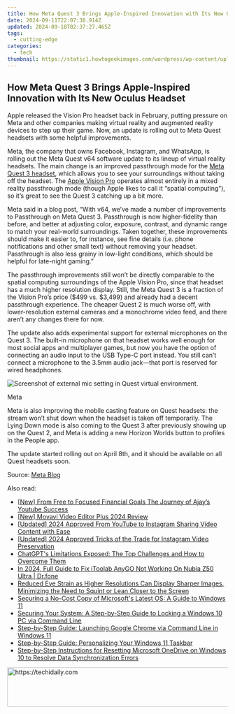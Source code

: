 ```yaml
---
title: How Meta Quest 3 Brings Apple-Inspired Innovation with Its New Oculus Headset
date: 2024-09-11T22:07:38.914Z
updated: 2024-09-18T02:37:27.465Z
tags:
  - cutting-edge
categories:
  - tech
thumbnail: https://static1.howtogeekimages.com/wordpress/wp-content/uploads/wm/2023/10/hand-holding-the-quest-3-1.JPG
---
```


## How Meta Quest 3 Brings Apple-Inspired Innovation with Its New Oculus Headset

Apple released the Vision Pro headset back in February, putting pressure on Meta and other companies making virtual reality and augmented reality devices to step up their game. Now, an update is rolling out to Meta Quest headsets with some helpful improvements.

 Meta, the company that owns Facebook, Instagram, and WhatsApp, is rolling out the Meta Quest v64 software update to its lineup of virtual reality headsets. The main change is an improved passthrough mode for the [Meta Quest 3 headset](https://article-helps.techidaily.com/new-securing-the-title-top-5-hmds-for-drone-pilots-for-2024/), which allows you to see your surroundings without taking off the headset. The [Apple Vision Pro](https://tiktok-videos.techidaily.com/formulating-a-heartfelt-tiktok-epilogue-for-2024/) operates almost entirely in a mixed reality passthrough mode (though Apple likes to call it “spatial computing”), so it’s great to see the Quest 3 catching up a bit more.

 Meta said in a blog post, “With v64, we’ve made a number of improvements to Passthrough on Meta Quest 3\. Passthrough is now higher-fidelity than before, and better at adjusting color, exposure, contrast, and dynamic range to match your real-world surroundings. Taken together, these improvements should make it easier to, for instance, see fine details (i.e. phone notifications and other small text) without removing your headset. Passthrough is also less grainy in low-light conditions, which should be helpful for late-night gaming.”

 The passthrough improvements still won’t be directly comparable to the spatial computing surroundings of the Apple Vision Pro, since that headset has a much higher resolution display. Still, the Meta Quest 3 is a fraction of the Vision Pro’s price ($499 vs. $3,499) and already had a decent passthrough experience. The cheaper Quest 2 is much worse off, with lower-resolution external cameras and a monochrome video feed, and there aren’t any changes there for now.

 The update also adds experimental support for external microphones on the Quest 3\. The built-in microphone on that headset works well enough for most social apps and multiplayer games, but now you have the option of connecting an audio input to the USB Type-C port instead. You still can’t connect a microphone to the 3.5mm audio jack—that port is reserved for wired headphones.

![Screenshot of external mic setting in Quest virtual environment.](https://static1.howtogeekimages.com/wordpress/wp-content/uploads/2024/04/423715668_382067934657462_5576215747927304603_n-large.png) 

Meta

 Meta is also improving the mobile casting feature on Quest headsets: the stream won’t shut down when the headset is taken off temporarily. The Lying Down mode is also coming to the Quest 3 after previously showing up on the Quest 2, and Meta is adding a new Horizon Worlds button to profiles in the People app.

 The update started rolling out on April 8th, and it should be available on all Quest headsets soon.

 Source: [Meta Blog](https://www.meta.com/blog/quest/meta-quest-v64-update-passthrough-improvements-external-microphones/)

<ins class="adsbygoogle"
     style="display:block"
     data-ad-format="autorelaxed"
     data-ad-client="ca-pub-7571918770474297"
     data-ad-slot="1223367746"></ins>

<ins class="adsbygoogle"
     style="display:block"
     data-ad-client="ca-pub-7571918770474297"
     data-ad-slot="8358498916"
     data-ad-format="auto"
     data-full-width-responsive="true"></ins>

<span class="atpl-alsoreadstyle">Also read:</span>
<div><ul>
<li><a href="https://youtube-stream.techidaily.com/new-from-free-to-focused-financial-goals-the-journey-of-ajays-youtube-success/"><u>[New] From Free to Focused Financial Goals The Journey of Ajay’s Youtube Success</u></a></li>
<li><a href="https://article-tips.techidaily.com/new-movavi-video-editor-plus-2024-review/"><u>[New] Movavi Video Editor Plus 2024 Review</u></a></li>
<li><a href="https://instagram-clips.techidaily.com/updated-2024-approved-from-youtube-to-instagram-sharing-video-content-with-ease/"><u>[Updated] 2024 Approved From YouTube to Instagram Sharing Video Content with Ease</u></a></li>
<li><a href="https://instagram-videos.techidaily.com/updated-2024-approved-tricks-of-the-trade-for-instagram-video-preservation/"><u>[Updated] 2024 Approved Tricks of the Trade for Instagram Video Preservation</u></a></li>
<li><a href="https://tech-haven.techidaily.com/chatgpts-limitations-exposed-the-top-challenges-and-how-to-overcome-them/"><u>ChatGPT's Limitations Exposed: The Top Challenges and How to Overcome Them</u></a></li>
<li><a href="https://review-topics.techidaily.com/in-2024-full-guide-to-fix-itoolab-anygo-not-working-on-nubia-z50-ultra-drfone-by-drfone-virtual-android/"><u>In 2024, Full Guide to Fix iToolab AnyGO Not Working On Nubia Z50 Ultra | Dr.fone</u></a></li>
<li><a href="https://technical-tips.techidaily.com/reduced-eye-strain-as-higher-resolutions-can-display-sharper-images-minimizing-the-need-to-squint-or-lean-closer-to-the-screen/"><u>Reduced Eye Strain as Higher Resolutions Can Display Sharper Images, Minimizing the Need to Squint or Lean Closer to the Screen</u></a></li>
<li><a href="https://some-skills.techidaily.com/securing-a-no-cost-copy-of-microsofts-latest-os-a-guide-to-windows-11/"><u>Securing a No-Cost Copy of Microsoft's Latest OS: A Guide to Windows 11</u></a></li>
<li><a href="https://some-skills.techidaily.com/securing-your-system-a-step-by-step-guide-to-locking-a-windows-10-pc-via-command-line/"><u>Securing Your System: A Step-by-Step Guide to Locking a Windows 10 PC via Command Line</u></a></li>
<li><a href="https://some-skills.techidaily.com/step-by-step-guide-launching-google-chrome-via-command-line-in-windows-11/"><u>Step-by-Step Guide: Launching Google Chrome via Command Line in Windows 11</u></a></li>
<li><a href="https://some-skills.techidaily.com/step-by-step-guide-personalizing-your-windows-11-taskbar/"><u>Step-by-Step Guide: Personalizing Your Windows 11 Taskbar</u></a></li>
<li><a href="https://some-skills.techidaily.com/step-by-step-instructions-for-resetting-microsoft-onedrive-on-windows-10-to-resolve-data-synchronization-errors/"><u>Step-by-Step Instructions for Resetting Microsoft OneDrive on Windows 10 to Resolve Data Synchronization Errors</u></a></li>
</ul></div>

<!-- affiliate ads begin -->
<a href="https://review-au.sjv.io/c/5597632/2135315/14409" target="_top" id="2135315">
  <img src="//a.impactradius-go.com/display-ad/14409-2135315" border="0" alt="https://techidaily.com" width="728" height="90"/>
</a>
<img height="0" width="0" src="https://review-au.sjv.io/i/5597632/2135315/14409" style="position:absolute;visibility:hidden;" border="0" />
<!-- affiliate ads end -->

